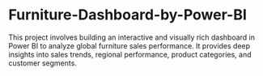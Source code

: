 # Furniture-Dashboard-by-Power-BI
This project involves building an interactive and visually rich dashboard in Power BI to analyze global furniture sales performance. It provides deep insights into sales trends, regional performance, product categories, and customer segments.
